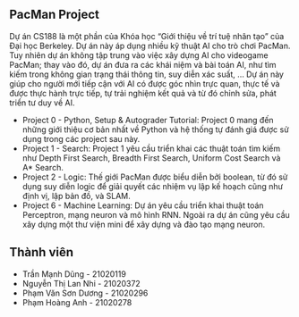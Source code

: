 ## PacMan Project  
Dự án CS188 là một phần của Khóa học “Giới thiệu về trí tuệ nhân tạo” của Đại học Berkeley. Dự án này áp dụng nhiều kỹ thuật AI cho trò chơi PacMan. Tuy nhiên dự án không tập trung vào việc xây dựng AI cho videogame PacMan; thay vào đó, dự án đưa ra các khái niệm và bài toán AI, như tìm kiếm trong không gian trạng thái	thông tin, suy diễn xác suất, … Dự án này giúp cho người mới tiếp cận với AI có được góc nhìn trực quan, thực tế và được thực hành trực tiếp, tự trải nghiệm kết quả và từ đó chỉnh sửa, phát triển tư duy về AI.  
- Project 0 - Python, Setup & Autograder Tutorial: Project 0 mang đến những giới thiệu cơ bản nhất về Python và hệ thống tự đánh giá được sử dụng trong các project sau này.
- Project 1 - Search: Project 1 yêu cầu triển khai các thuật toán tìm kiếm như Depth First Search, Breadth First Search, Uniform Cost Search và A* Search.
- Project 2 - Logic: Thế giới PacMan được biểu diễn bởi boolean, từ đó sử dụng suy diễn logic để giải quyết các nhiệm vụ lập kế hoạch cũng như định vị, lập bản đồ, và SLAM.
- Project 6 - Machine Learning: Dự án yêu cầu triển khai thuật toán Perceptron, mạng neuron và mô hình RNN. Ngoài ra dự án cũng yêu cầu xây dựng một thư viện mini để xây dựng và đào tạo mạng neuron.

## Thành viên
- Trần Mạnh Dũng - 21020119
- Nguyễn Thị Lan Nhi - 21020372
- Phạm Văn Sơn Dương - 21020296
- Phạm Hoàng Anh - 21020278

